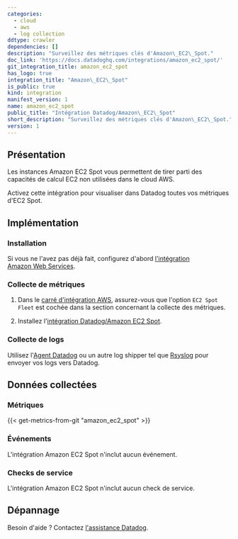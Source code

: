 ```yaml
---
categories:
  - cloud
  - aws
  - log collection
ddtype: crawler
dependencies: []
description: "Surveillez des métriques clés d'Amazon\_EC2\_Spot."
doc_link: 'https://docs.datadoghq.com/integrations/amazon_ec2_spot/'
git_integration_title: amazon_ec2_spot
has_logo: true
integration_title: "Amazon\_EC2\_Spot"
is_public: true
kind: integration
manifest_version: 1
name: amazon_ec2_spot
public_title: "Intégration Datadog/Amazon\_EC2\_Spot"
short_description: "Surveillez des métriques clés d'Amazon\_EC2\_Spot."
version: 1
---
```

## Présentation
Les instances Amazon EC2 Spot vous permettent de tirer parti des capacités de calcul EC2 non utilisées dans le cloud AWS.

Activez cette intégration pour visualiser dans Datadog toutes vos métriques d'EC2 Spot.

## Implémentation
### Installation
Si vous ne l'avez pas déjà fait, configurez d'abord [l'intégration Amazon Web Services][1].

### Collecte de métriques
1. Dans le [carré d'intégration AWS][2], assurez-vous que l'option `EC2 Spot Fleet` est cochée dans la section concernant la collecte des métriques.

2. Installez l'[intégration Datadog/Amazon EC2 Spot][3].

### Collecte de logs

Utilisez l'[Agent Datadog][4] ou un autre log shipper tel que [Rsyslog][5] pour envoyer vos logs vers Datadog.

## Données collectées
### Métriques
{{< get-metrics-from-git "amazon_ec2_spot" >}}


### Événements
L'intégration Amazon EC2 Spot n'inclut aucun événement.

### Checks de service
L'intégration Amazon EC2 Spot n'inclut aucun check de service.

## Dépannage
Besoin d'aide ? Contactez [l'assistance Datadog][7].

[1]: https://docs.datadoghq.com/fr/integrations/amazon_web_services
[2]: https://app.datadoghq.com/account/settings#integrations/amazon_web_services
[3]: https://app.datadoghq.com/account/settings#integrations/amazon-ec2-spot
[4]: https://docs.datadoghq.com/fr/agent/logs
[5]: https://docs.datadoghq.com/fr/integrations/rsyslog
[6]: https://github.com/DataDog/dogweb/blob/prod/integration/amazon_ec2_spot/amazon_ec2_spot_metadata.csv
[7]: https://docs.datadoghq.com/fr/help


